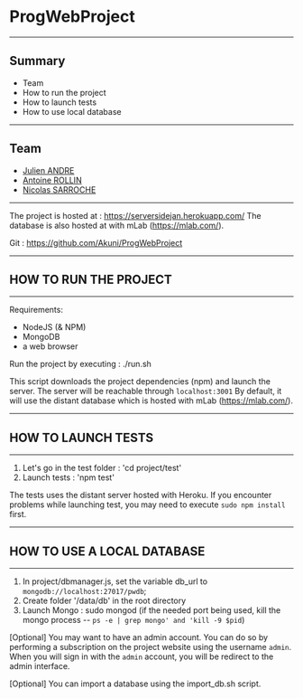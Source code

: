 # ProgWebProject
------------------
## Summary
- Team
- How to run the project
- How to launch tests
- How to use local database

------------------
## Team
 - [Julien ANDRE](https://github.com/JulienAndre26)
 - [Antoine ROLLIN](https://github.com/antoinerollin)
 - [Nicolas SARROCHE](https://github.com/Akuni)
 
------------------

The project is hosted at : https://serversidejan.herokuapp.com/
The database is also hosted at with mLab (https://mlab.com/).

Git : https://github.com/Akuni/ProgWebProject

------------------

## HOW TO RUN THE PROJECT

------------------

Requirements: 
- NodeJS (& NPM)
- MongoDB
- a web browser

Run the project by executing : ./run.sh

This script downloads the project dependencies (npm) and launch the server.
The server will be reachable through `localhost:3001`
By default, it will use the distant database which is hosted with mLab (https://mlab.com/).


------------------

## HOW TO LAUNCH TESTS

------------------

1) Let's go in the test folder : 'cd project/test'
2) Launch tests : 'npm test'

The tests uses the distant server hosted with Heroku.
If you encounter problems while launching test, you may need to execute `sudo npm install` first.


------------------

## HOW TO USE A LOCAL DATABASE

------------------

1) In project/dbmanager.js, set the variable db_url to `mongodb://localhost:27017/pwdb`;
2) Create folder '/data/db' in the root directory
3) Launch Mongo : sudo mongod 	(if the needed port being used, kill the mongo process -- `ps -e | grep mongo' and 'kill -9 $pid`)

[Optional] You may want to have an admin account. You can do so by performing a subscription on the project website using the username `admin`. When you will sign in with the `admin` account, you will be redirect to the admin interface.

[Optional] You can import a database using the import_db.sh script. 

